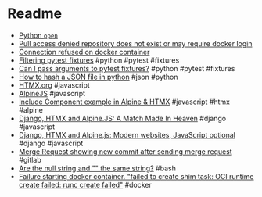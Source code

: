# Readme

- [Python `open`](https://docs.python.org/3/library/functions.html#open)
- [Pull access denied repository does not exist or may require docker login](https://stackoverflow.com/a/54130954/3787805)
- [Connection refused on docker container](https://stackoverflow.com/a/36813938/3787805)
- [Filtering pytest fixtures](https://stackoverflow.com/questions/63780376/filtering-pytest-fixtures) #python #pytest #fixtures
- [Can I pass arguments to pytest fixtures?](https://stackoverflow.com/questions/44677426/can-i-pass-arguments-to-pytest-fixtures) #python #pytest #fixtures
- [How to hash a JSON file in python](https://stackoverflow.com/a/51360222/3787805) #json #python
- [HTMX.org](https://htmx.org) #javascript
- [AlpineJS](https://alpinejs.dev) #javascript
- [Include Component example in Alpine & HTMX](HTMX%20&%20Alpine/Include%20Component.md) #javascript #htmx #alpine
- [Django, HTMX and Alpine.JS: A Match Made In Heaven](https://dev.to/nicholas_moen/what-i-learned-while-using-django-with-htmx-and-alpine-js-24jg) #django #javascript
- [Django, HTMX and Alpine.js: Modern websites, JavaScript optional](https://www.saaspegasus.com/guides/modern-javascript-for-django-developers/htmx-alpine/) #django #javascript
- [Merge Request showing new commit after sending merge request](https://gitlab.com/gitlab-org/gitlab-foss/-/issues/33773) #gitlab
- [Are the null string and "" the same string?](https://unix.stackexchange.com/questions/280430/are-the-null-string-and-the-same-string) #bash
- [Failure starting docker container. "failed to create shim task: OCI runtime create failed: runc create failed"](https://stackoverflow.com/questions/72695311/failure-starting-docker-container-failed-to-create-shim-task-oci-runtime-crea) #docker

